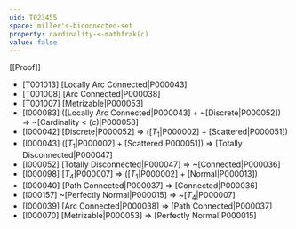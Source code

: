 ```yaml
---
uid: T023455
space: miller's-biconnected-set
property: cardinality-<-mathfrak(c)
value: false
---
```

[[Proof]]

* [T001013] [Locally Arc Connected|P000043]
* [T001008] [Arc Connected|P000038]
* [T001007] [Metrizable|P000053]
* [I000083] ([Locally Arc Connected|P000043] + ~[Discrete|P000052]) => ~[Cardinality < $\mathfrak(c)$|P000058]
* [I000042] [Discrete|P000052] => ([$T_1$|P000002] + [Scattered|P000051])
* [I000043] ([$T_1$|P000002] + [Scattered|P000051]) => [Totally Disconnected|P000047]
* [I000052] [Totally Disconnected|P000047] => ~[Connected|P000036]
* [I000098] [$T_4$|P000007] => ([$T_1$|P000002] + [Normal|P000013])
* [I000040] [Path Connected|P000037] => [Connected|P000036]
* [I000157] ~[Perfectly Normal|P000015] => ~[$T_4$|P000007]
* [I000039] [Arc Connected|P000038] => [Path Connected|P000037]
* [I000070] [Metrizable|P000053] => [Perfectly Normal|P000015]

